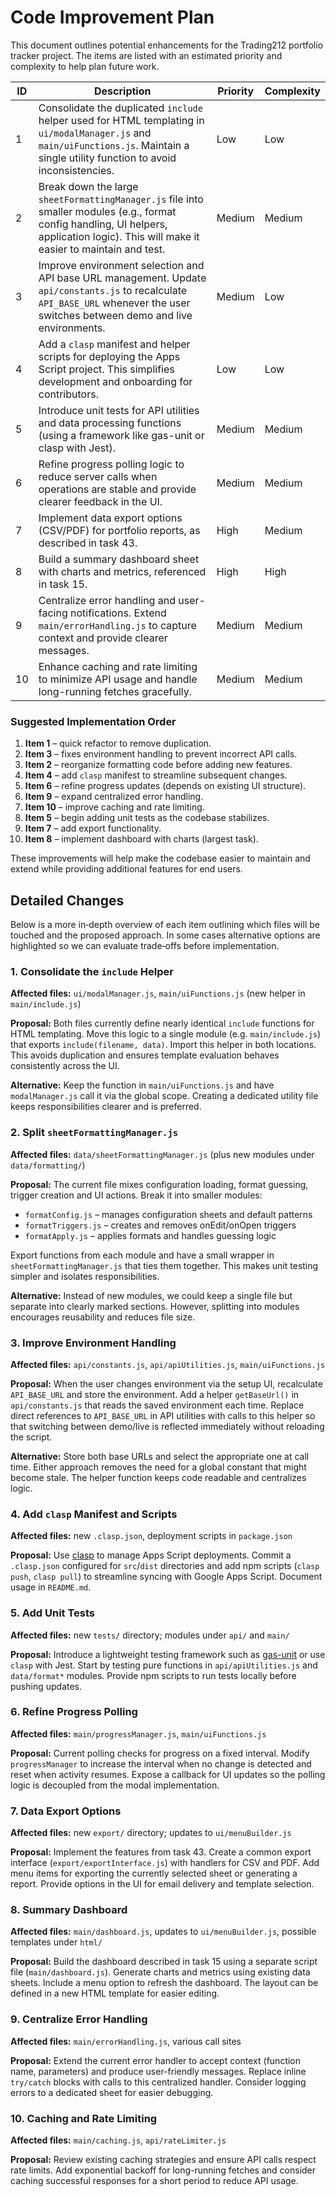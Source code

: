 # Code Improvement Plan

This document outlines potential enhancements for the Trading212 portfolio tracker project.
The items are listed with an estimated priority and complexity to help plan future work.

| ID | Description | Priority | Complexity |
|----|-------------|----------|------------|
| 1 | Consolidate the duplicated `include` helper used for HTML templating in `ui/modalManager.js` and `main/uiFunctions.js`. Maintain a single utility function to avoid inconsistencies. | Low | Low |
| 2 | Break down the large `sheetFormattingManager.js` file into smaller modules (e.g., format config handling, UI helpers, application logic). This will make it easier to maintain and test. | Medium | Medium |
| 3 | Improve environment selection and API base URL management. Update `api/constants.js` to recalculate `API_BASE_URL` whenever the user switches between demo and live environments. | Medium | Low |
| 4 | Add a `clasp` manifest and helper scripts for deploying the Apps Script project. This simplifies development and onboarding for contributors. | Low | Low |
| 5 | Introduce unit tests for API utilities and data processing functions (using a framework like gas-unit or clasp with Jest). | Medium | Medium |
| 6 | Refine progress polling logic to reduce server calls when operations are stable and provide clearer feedback in the UI. | Medium | Medium |
| 7 | Implement data export options (CSV/PDF) for portfolio reports, as described in task 43. | High | Medium |
| 8 | Build a summary dashboard sheet with charts and metrics, referenced in task 15. | High | High |
| 9 | Centralize error handling and user-facing notifications. Extend `main/errorHandling.js` to capture context and provide clearer messages. | Medium | Medium |
|10 | Enhance caching and rate limiting to minimize API usage and handle long-running fetches gracefully. | Medium | Medium |

### Suggested Implementation Order
1. **Item 1** – quick refactor to remove duplication.
2. **Item 3** – fixes environment handling to prevent incorrect API calls.
3. **Item 2** – reorganize formatting code before adding new features.
4. **Item 4** – add `clasp` manifest to streamline subsequent changes.
5. **Item 6** – refine progress updates (depends on existing UI structure).
6. **Item 9** – expand centralized error handling.
7. **Item 10** – improve caching and rate limiting.
8. **Item 5** – begin adding unit tests as the codebase stabilizes.
9. **Item 7** – add export functionality.
10. **Item 8** – implement dashboard with charts (largest task).

These improvements will help make the codebase easier to maintain and extend while providing additional features for end users.

## Detailed Changes

Below is a more in‑depth overview of each item outlining which files will be touched and the proposed approach. In some cases alternative options are highlighted so we can evaluate trade‑offs before implementation.

### 1. Consolidate the `include` Helper
**Affected files:** `ui/modalManager.js`, `main/uiFunctions.js` (new helper in `main/include.js`)

**Proposal:** Both files currently define nearly identical `include` functions for HTML templating. Move this logic to a single module (e.g. `main/include.js`) that exports `include(filename, data)`. Import this helper in both locations. This avoids duplication and ensures template evaluation behaves consistently across the UI.

**Alternative:** Keep the function in `main/uiFunctions.js` and have `modalManager.js` call it via the global scope. Creating a dedicated utility file keeps responsibilities clearer and is preferred.

### 2. Split `sheetFormattingManager.js`
**Affected files:** `data/sheetFormattingManager.js` (plus new modules under `data/formatting/`)

**Proposal:** The current file mixes configuration loading, format guessing, trigger creation and UI actions. Break it into smaller modules:
* `formatConfig.js` – manages configuration sheets and default patterns
* `formatTriggers.js` – creates and removes onEdit/onOpen triggers
* `formatApply.js` – applies formats and handles guessing logic

Export functions from each module and have a small wrapper in `sheetFormattingManager.js` that ties them together. This makes unit testing simpler and isolates responsibilities.

**Alternative:** Instead of new modules, we could keep a single file but separate into clearly marked sections. However, splitting into modules encourages reusability and reduces file size.

### 3. Improve Environment Handling
**Affected files:** `api/constants.js`, `api/apiUtilities.js`, `main/uiFunctions.js`

**Proposal:** When the user changes environment via the setup UI, recalculate `API_BASE_URL` and store the environment. Add a helper `getBaseUrl()` in `api/constants.js` that reads the saved environment each time. Replace direct references to `API_BASE_URL` in API utilities with calls to this helper so that switching between demo/live is reflected immediately without reloading the script.

**Alternative:** Store both base URLs and select the appropriate one at call time. Either approach removes the need for a global constant that might become stale. The helper function keeps code readable and centralizes logic.

### 4. Add `clasp` Manifest and Scripts
**Affected files:** new `.clasp.json`, deployment scripts in `package.json`

**Proposal:** Use [clasp](https://github.com/google/clasp) to manage Apps Script deployments. Commit a `.clasp.json` configured for `src`/`dist` directories and add npm scripts (`clasp push`, `clasp pull`) to streamline syncing with Google Apps Script. Document usage in `README.md`.

### 5. Add Unit Tests
**Affected files:** new `tests/` directory; modules under `api/` and `main/`

**Proposal:** Introduce a lightweight testing framework such as [gas-unit](https://github.com/Levz0r/gas-unit) or use `clasp` with Jest. Start by testing pure functions in `api/apiUtilities.js` and `data/format*` modules. Provide npm scripts to run tests locally before pushing updates.

### 6. Refine Progress Polling
**Affected files:** `main/progressManager.js`, `main/uiFunctions.js`

**Proposal:** Current polling checks for progress on a fixed interval. Modify `progressManager` to increase the interval when no change is detected and reset when activity resumes. Expose a callback for UI updates so the polling logic is decoupled from the modal implementation.

### 7. Data Export Options
**Affected files:** new `export/` directory; updates to `ui/menuBuilder.js`

**Proposal:** Implement the features from task 43. Create a common export interface (`export/exportInterface.js`) with handlers for CSV and PDF. Add menu items for exporting the currently selected sheet or generating a report. Provide options in the UI for email delivery and template selection.

### 8. Summary Dashboard
**Affected files:** `main/dashboard.js`, updates to `ui/menuBuilder.js`, possible templates under `html/`

**Proposal:** Build the dashboard described in task 15 using a separate script file (`main/dashboard.js`). Generate charts and metrics using existing data sheets. Include a menu option to refresh the dashboard. The layout can be defined in a new HTML template for easier editing.

### 9. Centralize Error Handling
**Affected files:** `main/errorHandling.js`, various call sites

**Proposal:** Extend the current error handler to accept context (function name, parameters) and produce user-friendly messages. Replace inline `try/catch` blocks with calls to this centralized handler. Consider logging errors to a dedicated sheet for easier debugging.

### 10. Caching and Rate Limiting
**Affected files:** `main/caching.js`, `api/rateLimiter.js`

**Proposal:** Review existing caching strategies and ensure API calls respect rate limits. Add exponential backoff for long-running fetches and consider caching successful responses for a short period to reduce API usage.
